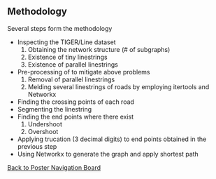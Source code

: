## Methodology

Several steps form the methodology
* Inspecting the TIGER/Line dataset
  1. Obtaining the network structure (# of subgraphs)
  1. Existence of tiny linestrings
  2. Existence of parallel linestrings
* Pre-processing of to mitigate above problems
  1. Removal of parallel linestrings
  2. Melding several linestrings of roads by employing itertools and Networkx
* Finding the crossing points of each road
* Segmenting the linestring
* Finding the end points where there exist
  1. Undershoot
  2. Overshoot
* Applying trucation (3 decimal digits) to end points obtained in the previous step
* Using Networkx to generate the graph and apply shortest path







[Back to Poster Navigation Board](./README.md#Outline)
